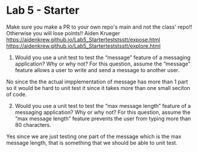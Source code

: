 # Lab 5 - Starter
Make sure you make a PR to your own repo's main and not the class' repo!! Otherwise you will lose points!!
Aiden Krueger
https://aidenkrew.github.io/Lab5_Starterteststsstt/expose.html
https://aidenkrew.github.io/Lab5_Starterteststsstt/explore.html

1) Would you use a unit test to test the “message” feature of a messaging application? Why or why not? For this question, assume the “message” feature allows a user to write and send a message to another user.

No since the the actual impplementation of message has more than 1 part so it would be hard to unit test it since it takes more than one small seciton of code.

2) Would you use a unit test to test the “max message length” feature of a messaging application? Why or why not? For this question, assume the “max message length” feature prevents the user from typing more than 80 characters.

Yes since we are just testing one part of the message which is the max message length, that is something that we should be able to unit test.
